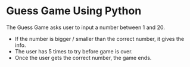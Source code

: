 # Guess Game Using Python

The Guess Game asks user to input a number between 1 and 20.

- If the number is bigger / smaller than the correct number, it gives the info.
- The user has 5 times to try before game is over.
- Once the user gets the correct number, the game ends.
